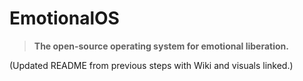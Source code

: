 # EmotionalOS

> **The open-source operating system for emotional liberation.**

(Updated README from previous steps with Wiki and visuals linked.)